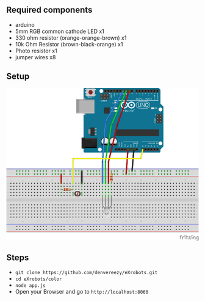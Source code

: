 ## Required components

* arduino
* 5mm RGB common cathode LED x1
* 330 ohm resistor (orange-orange-brown) x1
* 10k Ohm Resistor (brown-black-orange) x1
* Photo resistor x1
* jumper wires x8

## Setup

<img src="public/img/color.png" height="400px">

## Steps

* `git clone https://github.com/denvereezy/eXrobots.git`
* `cd eXrobots/color`
* `node app.js`
* Open your Browser and go to `http://localhost:8060`
